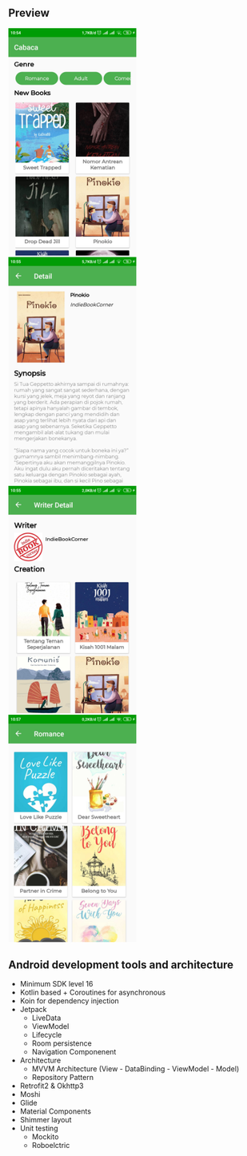 ## Preview

<img src="https://github.com/ddiffa/Cabaca/blob/update/ss/1.jpg"
width="256">&nbsp;&nbsp;&nbsp;
<img src="https://github.com/ddiffa/Cabaca/blob/update/ss/2.jpg"
width="256">&nbsp;&nbsp;&nbsp;
<img src="https://github.com/ddiffa/Cabaca/blob/update/ss/3.jpg"
width="256">&nbsp;&nbsp;&nbsp;
<img src="https://github.com/ddiffa/Cabaca/blob/update/ss/4.jpg"
width="256">&nbsp;&nbsp;&nbsp;

## Android development tools and architecture
- Minimum SDK level 16
- Kotlin based + Coroutines for asynchronous
- Koin for dependency injection
- Jetpack
  - LiveData 
  - ViewModel 
  - Lifecycle 
  - Room persistence 
  - Navigation Componenent
- Architecture
  - MVVM Architecture (View - DataBinding - ViewModel - Model)
  - Repository Pattern
- Retrofit2 & Okhttp3
- Moshi 
- Glide 
- Material Components 
- Shimmer layout 
- Unit testing
  - Mockito
  - Roboelctric
